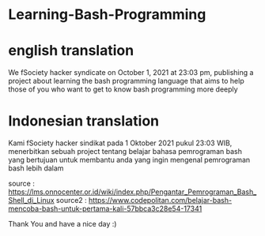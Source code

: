 # Learning-Bash-Programming

# english translation
We fSociety hacker syndicate on October 1, 2021 at 23:03 pm, publishing a project about learning the bash programming language that aims to help those of you who want to get to know bash programming more deeply

# Indonesian translation
Kami fSociety hacker sindikat pada 1 Oktober 2021 pukul 23:03 WIB, menerbitkan sebuah project 
tentang belajar bahasa pemrograman bash yang bertujuan untuk membantu anda yang ingin mengenal pemrograman bash lebih dalam

source : https://lms.onnocenter.or.id/wiki/index.php/Pengantar_Pemrograman_Bash_Shell_di_Linux
source2 : https://www.codepolitan.com/belajar-bash-mencoba-bash-untuk-pertama-kali-57bbca3c28e54-17341

Thank You and have a nice day :)
